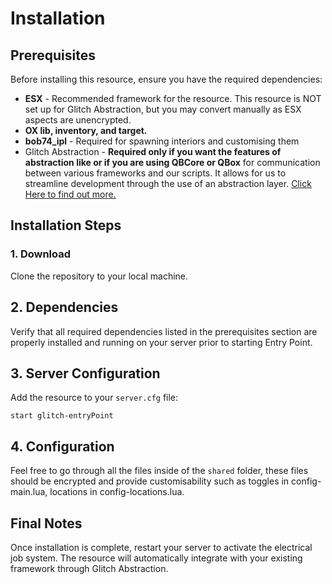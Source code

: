 # Installation

## Prerequisites <a href="#prerequisites" id="prerequisites"></a>

Before installing this resource, ensure you have the required dependencies:

* **ESX** - Recommended framework for the resource. This resource is NOT set up for Glitch Abstraction, but you may convert manually as ESX aspects are unencrypted.
* **OX lib, inventory, and target.**
* **bob74\_ipl** - Required for spawning interiors and customising them
* Glitch Abstraction - **Required only if you want the features of abstraction like or if you are using QBCore or QBox** for communication between various frameworks and our scripts. It allows for us to streamline development through the use of an abstraction layer. [Click Here to find out more.](../../free-resources/glitch-abstraction/)

## Installation Steps <a href="#installation-steps" id="installation-steps"></a>

### 1. Download

Clone the repository to your local machine.

## 2. Dependencies

Verify that all required dependencies listed in the prerequisites section are properly installed and running on your server prior to starting Entry Point.

## 3. Server Configuration

Add the resource to your `server.cfg` file:

```
start glitch-entryPoint
```

## 4. Configuration

Feel free to go through all the files inside of the `shared`  folder, these files should be encrypted and provide customisability such as toggles in config-main.lua, locations in config-locations.lua.

## Final Notes <a href="#final-notes" id="final-notes"></a>

Once installation is complete, restart your server to activate the electrical job system. The resource will automatically integrate with your existing framework through Glitch Abstraction.
